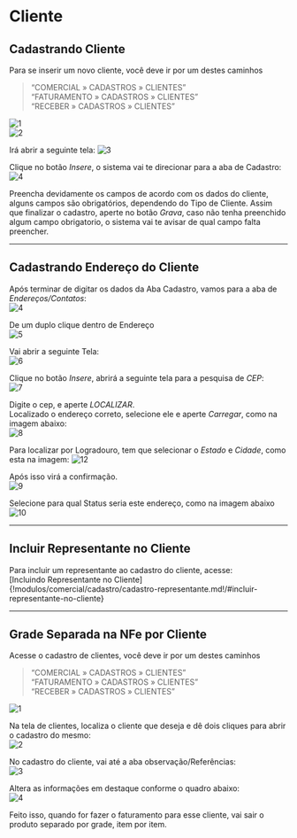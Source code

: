 # Cliente
## Cadastrando Cliente

Para se inserir um novo cliente, você deve ir por um destes caminhos 
> “COMERCIAL » CADASTROS » CLIENTES”  
> “FATURAMENTO » CADASTROS » CLIENTES”  
> “RECEBER » CADASTROS » CLIENTES”  


![1](/img/cadastro-cliente/1.png)  
![2](/img/cadastro-cliente/2.png)  

Irá abrir a seguinte tela:
![3](/img/cadastro-cliente/3.png)  

Clique no botão *Insere*, o sistema vai te direcionar para a aba de Cadastro:
![4](/img/cadastro-cliente/4.png)  

Preencha devidamente os campos de acordo com os dados do cliente, alguns campos são obrigatórios, dependendo do Tipo de Cliente. Assim que finalizar o cadastro, aperte no botão *Grava*, caso não tenha preenchido algum campo obrigatorio, o sistema vai te avisar de qual campo falta preencher.

---

## Cadastrando Endereço do Cliente

Após terminar de digitar os dados da Aba Cadastro, vamos para a aba de *Endereços/Contatos*:  
![4](/img/cadastro-cliente/5.png)  

De um duplo clique dentro de Endereço  
![5](/img/cadastro-cliente/6.png)  

Vai abrir a seguinte Tela:  
![6](/img/cadastro-cliente/7.png)  

Clique no botão *Insere*, abrirá a seguinte tela para a pesquisa de *CEP*:  
![7](/img/cadastro-cliente/8.png)  

Digite o cep, e aperte *LOCALIZAR*.  
Localizado o endereço correto, selecione ele e aperte *Carregar*, como na imagem abaixo:  
![8](/img/cadastro-cliente/9.png) 

Para localizar por Logradouro, tem que selecionar o *Estado* e *Cidade*, como esta na imagem: 
![12](/img/cadastro-cliente/12.png) 

Após isso virá a confirmação.  
![9](/img/cadastro-cliente/10.png) 

Selecione para qual Status seria este endereço, como na imagem abaixo  
![10](/img/cadastro-cliente/11.png)  

---
## Incluir Representante no Cliente  
Para incluir um representante ao cadastro do cliente, acesse:  
[Incluindo Representante no Cliente]{!modulos/comercial/cadastro/cadastro-representante.md!/#incluir-representante-no-cliente}

---

## Grade Separada na NFe por Cliente

Acesse o cadastro de clientes, você deve ir por um destes caminhos 
> “COMERCIAL » CADASTROS » CLIENTES”  
> “FATURAMENTO » CADASTROS » CLIENTES”  
> “RECEBER » CADASTROS » CLIENTES”  

![1](/img/cadastro-cliente/confgrade/1.png)  

Na tela de clientes, localiza o cliente que deseja e dê dois cliques para abrir o cadastro do mesmo:  
![2](/img/cadastro-cliente/confgrade/2.png)  

No cadastro do cliente, vai até a aba observação/Referências:  
![3](/img/cadastro-cliente/confgrade/3.png)  

Altera as informações em destaque conforme o quadro abaixo:  
![4](/img/cadastro-cliente/confgrade/4.png)  

Feito isso, quando for fazer o faturamento para esse cliente, vai sair o produto separado por grade, item por item.
